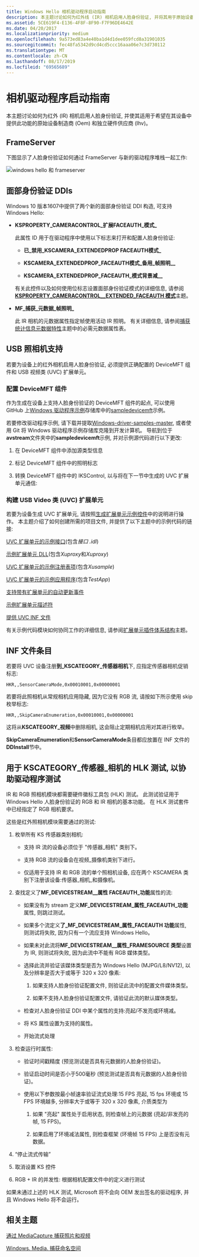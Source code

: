```yaml
---
title: Windows Hello 相机驱动程序启动指南
description: 本主题讨论如何为红外线 (IR) 相机启用人脸身份验证, 并将其用于原始设备制造商 (Oem) 和独立硬件供应商 (Ihv)。
ms.assetid: 5CE619F4-E136-4F8F-8F90-F7F96DE4642E
ms.date: 04/20/2017
ms.localizationpriority: medium
ms.openlocfilehash: 9a573ed83a4e40ba1d4d1dee059fcd8a31901035
ms.sourcegitcommit: fec48fa5342d9cd4cd5ccc16aaa06e7c3d730112
ms.translationtype: MT
ms.contentlocale: zh-CN
ms.lasthandoff: 08/17/2019
ms.locfileid: "69565689"
---
```

# <a name="camera-driver-bring-up-guide"></a>相机驱动程序启动指南

本主题讨论如何为红外 (IR) 相机启用人脸身份验证, 并使其适用于希望在其设备中提供此功能的原始设备制造商 (Oem) 和独立硬件供应商 (Ihv)。

## <a name="frameserver"></a>FrameServer

下图显示了人脸身份验证如何通过 FrameServer 与新的驱动程序堆栈一起工作:

![windows hello 和 frameserver](images/windows-hello-device-model.png)

## <a name="face-authentication-ddis"></a>面部身份验证 DDIs

Windows 10 版本1607中提供了两个新的面部身份验证 DDI 构造, 可支持 Windows Hello:

-   **KSPROPERTY\_CAMERACONTROL\_扩展FACEAUTH\_模式\_**

    此属性 ID 用于在驱动程序中使用以下标志来打开和配置人脸身份验证:

    -   **已\_禁用\_KSCAMERA\_EXTENDEDPROP FACEAUTH模式\_**

    -   **KSCAMERA\_EXTENDEDPROP\_FACEAUTH模式\_备用\_帧照明\_\_**

    -   **KSCAMERA\_EXTENDEDPROP\_FACEAUTH\_模式背景减\_\_**

    有关此控件以及如何使用位标志设置面部身份验证模式的详细信息, 请参阅[**KSPROPERTY\_CAMERACONTROL\_\_EXTENDED\_FACEAUTH 模式**](https://docs.microsoft.com/windows-hardware/drivers/stream/ksproperty-cameracontrol-extended-faceauth-mode)主题。

-   **MF\_捕获\_元数据\_帧照明\_**

    此 IR 相机的元数据属性指定帧使用活动 IR 照明。 有关详细信息, 请参阅[捕获统计信息元数据特性](mf-capture-metadata.md)主题中的必需元数据属性表。

## <a name="usb-camera-support"></a>USB 照相机支持

若要为设备上的红外相机启用人脸身份验证, 必须提供正确配置的 DeviceMFT 组件和 USB 视频类 (UVC) 扩展单元。

### <a name="configure-the-devicemft-component"></a>配置 DeviceMFT 组件

作为生成在设备上支持人脸身份验证的 DeviceMFT 组件的起点, 可以使用 GitHub 上[Windows 驱动程序示例](https://github.com/Microsoft/Windows-driver-samples)存储库中的[sampledevicemft](https://github.com/Microsoft/Windows-driver-samples/tree/master/avstream/sampledevicemft)示例。

若要修改驱动程序示例, 请下载并提取[Windows-driver-samples-master](https://github.com/Microsoft/Windows-driver-samples/archive/master.zip), 或者使用 Git 将 Windows 驱动程序示例存储库克隆到开发计算机。 导航到位于**avstream**文件夹中的**sampledevicemft**示例, 并对示例源代码进行以下更改:

1.  在 DeviceMFT 组件中添加源类型信息

2.  标记 DeviceMFT 组件中的照明标志

3.  转换 DeviceMFT 组件中的 IKSControl, 以与将在下一节中生成的 UVC 扩展单元通信:

### <a name="build-a-usb-video-class-uvc-extension-unit"></a>构建 USB Video 类 (UVC) 扩展单元

若要为设备生成 UVC 扩展单元, 请按照[生成扩展单元示例控件](building-the-extension-unit-sample-control.md)中的说明进行操作。 本主题介绍了如何创建所需的项目文件, 并提供了以下主题中的示例代码的链接:

[UVC 扩展单元的示例接口](sample-interface-for-uvc-extension-units.md)(包含*接口 .idl*)

[示例扩展单元 DLL](sample-extension-unit-plug-in-dll.md)(包含*Xuproxy*和*Xuproxy*)

[UVC 扩展单元的示例注册表项](sample-registry-entry-for-uvc-extension-units.md)(包含*Xusample*)

[UVC 扩展单元的示例应用程序](sample-application-for-uvc-extension-units.md)(包含*TestApp*)

[支持带有扩展单元的自动更新事件](supporting-autoupdate-events-with-extension-units.md)

[示例扩展单元描述符](sample-extension-unit-descriptor.md)

[提供 UVC INF 文件](providing-a-uvc-inf-file.md)

有关示例代码模块如何协同工作的详细信息, 请参阅[扩展单元插件体系结构](extension-unit-plug-in-architecture.md)主题。

## <a name="inf-file-entries"></a>INF 文件条目


若要将 UVC 设备注册**到\_KSCATEGORY\_传感器相机**下, 应指定传感器相机促销标志:

```INF
HKR,,SensorCameraMode,0x00010001,0x00000001
```

若要将此照相机从常规相机应用隐藏, 因为它没有 RGB 流, 请按如下所示使用 skip 枚举标志:

```INF
HKR,,SkipCameraEnumeration,0x00010001,0x00000001
```

这将从**KSCATEGORY\_视频**中删除相机, 这会阻止定期相机应用对其进行枚举。

**SkipCameraEnumeration**和**SensorCameraMode**条目都应放置在 INF 文件的**DDInstall**节中。

## <a name="hlk-tests-for-kscategory_sensor_camera-to-assist-driver-testing"></a>用于 KSCATEGORY\_传感器\_相机的 HLK 测试, 以协助驱动程序测试


IR 和 RGB 照相机模块都需要硬件徽标工具包 (HLK) 测试。 此测试验证用于 Windows Hello 人脸身份验证的 RGB 和 IR 相机的基本功能。 在 HLK 测试套件中已经指定了 RGB 相机要求。

这些是红外照相机模块需要通过的测试:

1.  枚举所有 KS 传感器类别相机:

    -   支持 IR 流的设备必须位于 "传感器\_相机" 类别下。

    -   支持 RGB 流的设备会在视频\_摄像机类别下进行。

    -   仅适用于支持 IR 和 RGB 流的单个照相机设备, 应在两个 KSCAMERA 类别下注册该设备:传感器\_相机\_和摄像机。

2.  查找定义了**MF\_DEVICESTREAM\_\_属性 FACEAUTH\_功能**属性的流:

    -   如果没有为 stream 定义**MF\_DEVICESTREAM\_属性\_FACEAUTH\_功能**属性, 则跳过测试。

    -   如果多个流定义**了\_MF\_DEVICESTREAM\_属性\_FACEAUTH 功能**属性, 则测试将失败, 因为只有一个流应支持 Windows Hello。

    -   如果未对此流将**MF\_DEVICESTREAM\_\_属性\_FRAMESOURCE 类型**设置为 IR, 则测试将失败, 因为此流中不能有 RGB 媒体类型。

    -   选择此流并验证该媒体类型是否为 Windows Hello (MJPG/L8/NV12), 以及分辨率是否大于或等于 320 x 320 像素:

        1.  如果支持人脸身份验证配置文件, 则验证此流中的配置文件媒体类型。

        2.  如果不支持人脸身份验证配置文件, 请验证此流的默认媒体类型。

    -   检查对人脸身份验证 DDI 中某个属性的支持:亮起/不发亮或环境减。

    -   将 KS 属性设置为支持的属性。

    -   开始流式处理

3.  检查运行时属性:

    -   验证时间戳精度 (预览测试是否具有元数据的人脸身份验证)。

    -   验证启动时间是否小于500毫秒 (预览测试是否具有元数据的人脸身份验证)。

    -   使用以下参数按最小帧速率验证流式处理:15 FPS 亮起, 15 fps 环境或 15 FPS 环境越多, 分辨率大于或等于 320 x 320 像素, 介质类型为

        1.  如果 "亮起" 属性处于启用状态, 则检查帧上的元数据 (亮起/非发亮的帧, 15 FPS)。

        2.  如果启用了环境减法属性, 则检查框架 (环境帧 15 FPS) 上是否没有元数据。

4.  “停止流式传输”

5.  取消设置 KS 控件

6.  RGB + IR 的并发性: 根据相机配置文件中的定义进行测试

如果未通过上述的 HLK 测试, Microsoft 将不会向 OEM 发出签名的驱动程序, 并且 Windows Hello 将不会运行。

## <a name="related-topics"></a>相关主题

[通过 MediaCapture 捕获照片和视频](https://docs.microsoft.com/windows/uwp/audio-video-camera/capture-photos-and-video-with-mediacapture)  

[Windows. Media. 捕获命名空间](https://docs.microsoft.com/uwp/api/Windows.Media.Capture)  
